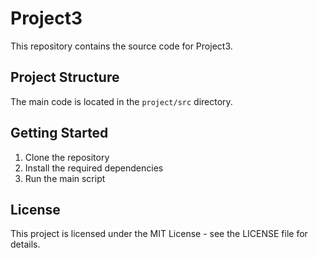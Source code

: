# Project3

This repository contains the source code for Project3.

## Project Structure

The main code is located in the `project/src` directory.

## Getting Started

1. Clone the repository
2. Install the required dependencies
3. Run the main script

## License

This project is licensed under the MIT License - see the LICENSE file for details.
